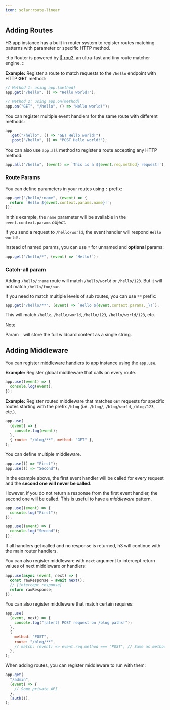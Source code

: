 ```yaml
---
icon: solar:route-linear
---
```


## Adding Routes

H3 app instance has a built in router system to register routes matching patterns with parameter or specific HTTP method.

::tip
Router is powered by [🌳 rou3](https://github.com/h3js/rou3), an ultra-fast and tiny route matcher engine.
::

**Example:** Register a route to match requests to the `/hello` endpoint with HTTP **GET** method:

```js
// Method 1: using app.[method]
app.get("/hello", () => "Hello world!");

// Method 2: using app.on(method)
app.on("GET", "/hello", () => "Hello world!");
```

You can register multiple event handlers for the same route with different methods:

```js
app
  .get("/hello", () => "GET Hello world!")
  .post("/hello", () => "POST Hello world!");
```

You can also use `app.all` method to register a route accepting any HTTP method:

```js
app.all("/hello", (event) => `This is a ${event.req.method} request!`);
```

### Route Params

You can define parameters in your routes using `:` prefix:

```js
app.get("/hello/:name", (event) => {
  return `Hello ${event.context.params.name}!`;
});
```

In this example, the `name` parameter will be available in the `event.context.params` object.

If you send a request to `/hello/world`, the event handler will respond `Hello world!`.

Instead of named params, you can use `*` for unnamed and **optional** params:

```js
app.get("/hello/*", (event) => `Hello!`);
```

### Catch-all param

Adding `/hello/:name` route will match `/hello/world` or `/hello/123`. But it will not match `/hello/foo/bar`.

If you need to match multiple levels of sub routes, you can use `**` prefix:

```js
app.get("/hello/**", (event) => `Hello ${event.context.params._}!`);
```

This will match `/hello`, `/hello/world`, `/hello/123`, `/hello/world/123`, etc.

> [!NOTE]
> Param `_` will store the full wildcard content as a single string.

## Adding Middleware

You can register [middleware handlers](/guide/handler#middleware) to app instance using the `app.use`.

**Example:** Register global middleware that calls on every route.

```js
app.use((event) => {
  console.log(event);
});
```

**Example:** Register routed middleware that matches `GET` requests for specific routes starting with the prefix `/blog` (i.e. `/blog/`, `/blog/world`, `/blog/123`, etc.).

```js
app.use(
  (event) => {
    console.log(event);
  },
  { route: "/blog/**", method: "GET" },
);
```

You can define multiple middleware.

```js
app.use(() => "First");
app.use(() => "Second");
```

In the example above, the first event handler will be called for every request and the **second one will never be called**.

However, if you do not return a response from the first event handler, the second one will be called. This is useful to have a _middleware_ pattern.

```js
app.use((event) => {
  console.log("First");
});

app.use((event) => {
  console.log("Second");
});
```

If all handlers get called and no response is returned, h3 will continue with the main router handlers.

You can also register middleware with `next` argument to intercept return values of next middleware or handlers:

```js
app.use(async (event, next) => {
  const rawResponse = await next();
  // [intercept response]
  return rawResponse;
});
```

You can also register middleware that match certain requires:

```js
app.use(
  (event, next) => {
    console.log("[alert] POST request on /blog paths!");
  },
  {
    method: "POST",
    route: "/blog/**",
    // match: (event) => event.req.method === "POST", // Same as method: "POST"
  },
);
```

When adding routes, you can register middleware to run with them:

```js
app.get(
  "/admin",
  (event) => {
    // Some private API
  },
  [auth()],
);
```
